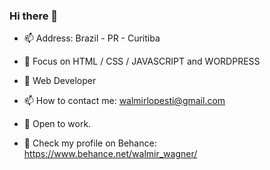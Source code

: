 ### Hi there 👋

- 📫 Address: Brazil - PR - Curitiba

- 🔭 Focus on HTML / CSS / JAVASCRIPT and WORDPRESS
 
- 🌱 Web Developer

- 📫 How to contact me: walmirlopesti@gmail.com

- 👋 Open to work.

- 👋 Check my profile on Behance: https://www.behance.net/walmir_wagner/
